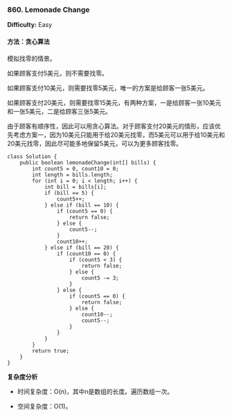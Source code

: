 ### 860. Lemonade Change

**Difficulty:** Easy

#### 方法：贪心算法

模拟找零的情景。

如果顾客支付5美元，则不需要找零。

如果顾客支付10美元，则需要找零5美元，唯一的方案是给顾客一张5美元。

如果顾客支付20美元，则需要找零15美元，有两种方案，一是给顾客一张10美元和一张5美元，二是给顾客三张5美元。

由于顾客有顺序性，因此可以用贪心算法。对于顾客支付20美元的情形，应该优先考虑方案一，因为10美元只能用于给20美元找零，而5美元可以用于给10美元和20美元找零，因此尽可能多地保留5美元，可以为更多顾客找零。

```
class Solution {
    public boolean lemonadeChange(int[] bills) {
        int count5 = 0, count10 = 0;
        int length = bills.length;
        for (int i = 0; i < length; i++) {
            int bill = bills[i];
            if (bill == 5) {
                count5++;
            } else if (bill == 10) {
                if (count5 == 0) {
                    return false;
                } else {
                    count5--;
                }
                count10++;
            } else if (bill == 20) {
                if (count10 == 0) {
                    if (count5 < 3) {
                        return false;
                    } else {
                        count5 -= 3;
                    }
                } else {
                    if (count5 == 0) {
                        return false;
                    } else {
                        count10--;
                        count5--;
                    }
                }
            }
        }
        return true;
    }
}
```

**复杂度分析**

- 时间复杂度：O(n)，其中n是数组的长度。遍历数组一次。

- 空间复杂度：O(1)。
